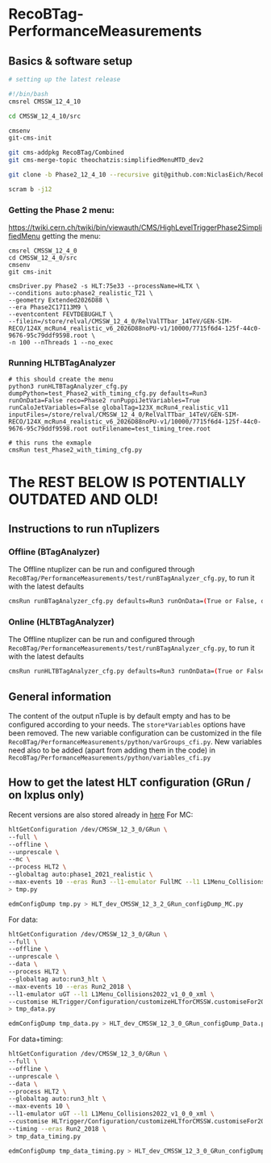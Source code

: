 # RecoBTag-PerformanceMeasurements


## Basics & software setup

```bash
# setting up the latest release

#!/bin/bash
cmsrel CMSSW_12_4_10

cd CMSSW_12_4_10/src

cmsenv
git-cms-init

git cms-addpkg RecoBTag/Combined
git cms-merge-topic theochatzis:simplifiedMenuMTD_dev2

git clone -b Phase2_12_4_10 --recursive git@github.com:NiclasEich/RecoBTag-PerformanceMeasurements.git RecoBTag/PerformanceMeasurements

scram b -j12

```

### Getting the Phase 2 menu:
https://twiki.cern.ch/twiki/bin/viewauth/CMS/HighLevelTriggerPhase2SimplifiedMenu
getting the menu:
```
cmsrel CMSSW_12_4_0
cd CMSSW_12_4_0/src
cmsenv
git cms-init

cmsDriver.py Phase2 -s HLT:75e33 --processName=HLTX \
--conditions auto:phase2_realistic_T21 \
--geometry Extended2026D88 \
--era Phase2C17I13M9 \
--eventcontent FEVTDEBUGHLT \
--filein=/store/relval/CMSSW_12_4_0/RelValTTbar_14TeV/GEN-SIM-RECO/124X_mcRun4_realistic_v6_2026D88noPU-v1/10000/7715f6d4-125f-44c0-9676-95c79ddf9598.root \
-n 100 --nThreads 1 --no_exec
```

### Running HLTBTagAnalyzer

```
# this should create the menu
python3 runHLTBTagAnalyzer_cfg.py dumpPython=test_Phase2_with_timing_cfg.py defaults=Run3 runOnData=False reco=Phase2 runPuppiJetVariables=True runCaloJetVariables=False globalTag=123X_mcRun4_realistic_v11 inputFiles=/store/relval/CMSSW_12_4_0/RelValTTbar_14TeV/GEN-SIM-RECO/124X_mcRun4_realistic_v6_2026D88noPU-v1/10000/7715f6d4-125f-44c0-9676-95c79ddf9598.root outFilename=test_timing_tree.root

# this runs the exmaple
cmsRun test_Phase2_with_timing_cfg.py
```

# The REST BELOW IS POTENTIALLY OUTDATED AND OLD!


## Instructions to run nTuplizers
### Offline (BTagAnalyzer)

The Offline ntuplizer can be run and configured through ```RecoBTag/PerformanceMeasurements/test/runBTagAnalyzer_cfg.py```, to run it with the latest defaults

```bash
cmsRun runBTagAnalyzer_cfg.py defaults=Run3 runOnData=(True or False, depending on your needs) maxEvents=10
```

### Online (HLTBTagAnalyzer)

The Offline ntuplizer can be run and configured through ```RecoBTag/PerformanceMeasurements/test/runBTagAnalyzer_cfg.py```, to run it with the latest defaults

```bash
cmsRun runHLTBTagAnalyzer_cfg.py defaults=Run3 runOnData=(True or False, depending on your needs) maxEvents=10
```

## General information

The content of the output nTuple is by default empty and has to be configured according to your needs. The ```store*Variables``` options have been removed.
The new variable configuration can be customized in the file ```RecoBTag/PerformanceMeasurements/python/varGroups_cfi.py```.
New variables need also to be added (apart from adding them in the code) in ```RecoBTag/PerformanceMeasurements/python/variables_cfi.py```


## How to get the latest HLT configuration (GRun / on lxplus only)
Recent versions are also stored already in [here](python/Configs)
For MC:
```bash
hltGetConfiguration /dev/CMSSW_12_3_0/GRun \
--full \
--offline \
--unprescale \
--mc \
--process HLT2 \
--globaltag auto:phase1_2021_realistic \
--max-events 10 --eras Run3 --l1-emulator FullMC --l1 L1Menu_Collisions2022_v1_0_0_xml \
> tmp.py
```
```bash
edmConfigDump tmp.py > HLT_dev_CMSSW_12_3_2_GRun_configDump_MC.py
```
For data:
```bash
hltGetConfiguration /dev/CMSSW_12_3_0/GRun \
--full \
--offline \
--unprescale \
--data \
--process HLT2 \
--globaltag auto:run3_hlt \
--max-events 10 --eras Run2_2018 \
--l1-emulator uGT --l1 L1Menu_Collisions2022_v1_0_0_xml \
--customise HLTrigger/Configuration/customizeHLTforCMSSW.customiseFor2018Input \
> tmp_data.py
```
```bash
edmConfigDump tmp_data.py > HLT_dev_CMSSW_12_3_0_GRun_configDump_Data.py
```
For data+timing:
```bash
hltGetConfiguration /dev/CMSSW_12_3_0/GRun \
--full \
--offline \
--unprescale \
--data \
--process HLT2 \
--globaltag auto:run3_hlt \
--max-events 10 \
--l1-emulator uGT --l1 L1Menu_Collisions2022_v1_0_0_xml \
--customise HLTrigger/Configuration/customizeHLTforCMSSW.customiseFor2018Input \
--timing --eras Run2_2018 \
> tmp_data_timing.py
```
```bash
edmConfigDump tmp_data_timing.py > HLT_dev_CMSSW_12_3_0_GRun_configDump_Data_timing.py
```
